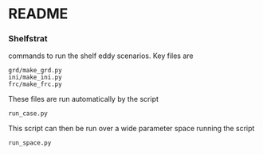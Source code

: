 # README #

### Shelfstrat

commands to run the shelf eddy scenarios. Key files are

    grd/make_grd.py
    ini/make_ini.py
    frc/make_frc.py

These files are run automatically by the script

    run_case.py

This script can then be run over a wide parameter space running the script

    run_space.py
